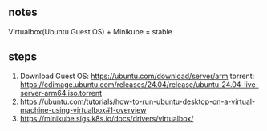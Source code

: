 
## notes

Virtualbox(Ubuntu Guest OS) + Minikube = stable

## steps

1. Download Guest OS: https://ubuntu.com/download/server/arm 
   torrent: https://cdimage.ubuntu.com/releases/24.04/release/ubuntu-24.04-live-server-arm64.iso.torrent
2. https://ubuntu.com/tutorials/how-to-run-ubuntu-desktop-on-a-virtual-machine-using-virtualbox#1-overview
3. https://minikube.sigs.k8s.io/docs/drivers/virtualbox/
